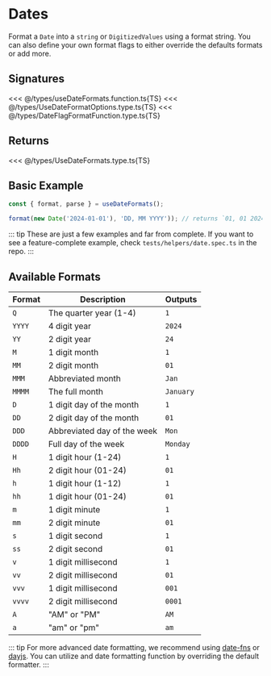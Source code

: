# Dates

Format a `Date` into a `string` or `DigitizedValues` using a format string. You can also define your own format flags to either override the defaults formats or add more.

## Signatures

<<< @/types/useDateFormats.function.ts{TS}
<<< @/types/UseDateFormatOptions.type.ts{TS}
<<< @/types/DateFlagFormatFunction.type.ts{TS}

## Returns

<<< @/types/UseDateFormats.type.ts{TS}

## Basic Example

```ts
const { format, parse } = useDateFormats();

format(new Date('2024-01-01'), 'DD, MM YYYY')); // returns `01, 01 2024`
```

::: tip
These are just a few examples and far from complete. If you want to see a feature-complete example, check `tests/helpers/date.spec.ts` in the repo.
:::

## Available Formats

| Format | Description                 | Outputs   |
| ------ | --------------------------- | --------- |
| `Q`    | The quarter year (1-4)      | `1`       |
| `YYYY` | 4 digit year                | `2024`    |
| `YY`   | 2 digit year                | `24`      |
| `M`    | 1 digit month               | `1`       |
| `MM`   | 2 digit month               | `01`      |
| `MMM`  | Abbreviated month           | `Jan`     |
| `MMMM` | The full month              | `January` |
| `D`    | 1 digit day of the month    | `1`       |
| `DD`   | 2 digit day of the month    | `01`      |
| `DDD`  | Abbreviated day of the week | `Mon`     |
| `DDDD` | Full day of the week        | `Monday`  |
| `H`    | 1 digit hour (1-24)         | `1`       |
| `Hh`   | 2 digit hour (01-24)        | `01`      |
| `h`    | 1 digit hour (1-12)         | `1`       |
| `hh`   | 1 digit hour (01-24)        | `01`      |
| `m`    | 1 digit minute              | `1`       |
| `mm`   | 2 digit minute              | `01`      |
| `s`    | 1 digit second              | `1`       |
| `ss`   | 2 digit second              | `01`      |
| `v`    | 1 digit millisecond         | `1`       |
| `vv`   | 2 digit millisecond         | `01`      |
| `vvv`  | 1 digit millisecond         | `001`     |
| `vvvv` | 2 digit millisecond         | `0001`    |
| `A`    | "AM" or "PM"                | `AM`      |
| `a`    | "am" or "pm"                | `am`      |

::: tip
For more advanced date formatting, we recommend using [date-fns](https://date-fns.org/) or [dayjs](https://day.js.org/). You can utilize and date formatting function by overriding the default formatter.
:::
